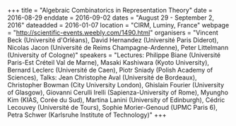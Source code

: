 +++
title = "Algebraic Combinatorics in Representation Theory"
date = 2016-08-29
enddate = 2016-09-02
dates = "August 29 - September 2, 2016"
dateadded = 2016-01-07
location = "CIRM, Luminy, France"
webpage = "http://scientific-events.weebly.com/1490.html"
organisers = "Vincent Beck (Université d'Orléans), David Hernandez (Université Paris Diderot), Nicolas Jacon (Université de Reims Champagne-Ardenne), Peter Littelmann (University of Cologne)"
speakers = "Lectures: Philippe Biane (Université Paris-Est Créteil Val de Marne), Masaki Kashiwara (Kyoto University), Bernard Leclerc (Université de Caen), Piotr Sniady (Polish Academy of Sciences), Talks: Jean Christophe Aval (Université de Bordeaux), Christopher Bowman (City University London), Ghislain Fourier (University of Glasgow), Giovanni Cerulli Irelli (Sapienza-University of Rome), Myungho Kim (KIAS, Corée du Sud), Martina Lanini (University of Edinburgh), Cédric Lecouvey (Université de Tours), Sophie Morier-Genoud (UPMC Paris 6), Petra Schwer (Karlsruhe Institute of Technology)"
+++
